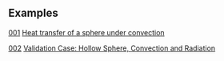 ## Examples

[001](001/README.md) [Heat transfer of a sphere under convection](https://www.simscale.com/docs/validation-cases/heat-transfer-of-a-sphere-under-convection/)

[002](002/README.md) [Validation Case: Hollow Sphere, Convection and Radiation](https://www.simscale.com/docs/validation-cases/hollow-sphere-convection-radiation/)
